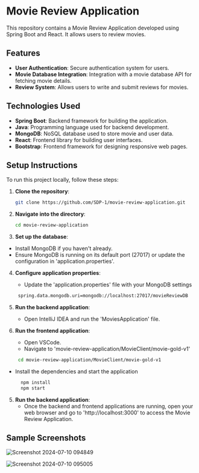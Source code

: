 # Movie Review Application

This repository contains a Movie Review Application developed using Spring Boot and React. It allows users to review movies.

## Features

- **User Authentication**: Secure authentication system for users.
- **Movie Database Integration**: Integration with a movie database API for fetching movie details.
- **Review System**: Allows users to write and submit reviews for movies.

## Technologies Used

- **Spring Boot**: Backend framework for building the application.
- **Java**: Programming language used for backend development.
- **MongoDB**: NoSQL database used to store movie and user data.
- **React**: Frontend library for building user interfaces.
- **Bootstrap**: Frontend framework for designing responsive web pages.

## Setup Instructions

To run this project locally, follow these steps:

1. **Clone the repository**:
   ```bash
   git clone https://github.com/SDP-1/movie-review-application.git

2. **Navigate into the directory**:
   ```bash
   cd movie-review-application

3. **Set up the database**:
  - Install MongoDB if you haven't already.
  - Ensure MongoDB is running on its default port (27017) or update the configuration in 'application.properties'.

4. **Configure application properties**:
   - Update the 'application.properties' file with your MongoDB settings
   ```bash
    spring.data.mongodb.uri=mongodb://localhost:27017/movieReviewDB

5. **Run the backend application**:
   - Open IntelliJ IDEA and run the 'MoviesApplication' file.

6. **Run the frontend application**:
   - Open VSCode.
   - Navigate to 'movie-review-application/MovieClient/movie-gold-v1'
   ```bash
    cd movie-review-application/MovieClient/movie-gold-v1
  -   Install the dependencies and start the application
      ```bash
        npm install
        npm start

5. **Run the backend application**:
   - Once the backend and frontend applications are running, open your web browser and go to 'http://localhost:3000' to access the Movie Review Application.
      

## Sample Screenshots

![Screenshot 2024-07-10 094849](https://github.com/SDP-1/movie-review-application/assets/98279413/7a6dfd81-7e3a-4df4-9491-18cfc13f7b8a)

![Screenshot 2024-07-10 095005](https://github.com/SDP-1/movie-review-application/assets/98279413/e5d0f9c8-da7a-418b-82c9-0ba51a49654f)

